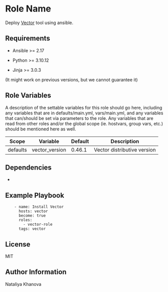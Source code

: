 Role Name
=========

Deploy [Vector](https://vector.dev/) tool using ansible.

Requirements
------------

* Ansible >= 2.17

* Python >= 3.10.12

* Jinja >= 3.0.3

(It might work on previous versions, but we cannot guarantee it)

Role Variables
--------------

A description of the settable variables for this role should go here, including any variables that are in defaults/main.yml, vars/main.yml, and any variables that can/should be set via parameters to the role. Any variables that are read from other roles and/or the global scope (ie. hostvars, group vars, etc.) should be mentioned here as well.

| Scope    | Variable       | Default | Description                 |
|----------|----------------|---------|-----------------------------|
| defaults | vector_version | 0.46.1  | Vector distributive version |

Dependencies
------------

-

Example Playbook
----------------

```
    - name: Install Vector
      hosts: vector
      become: true
      roles:
        - vector-role
      tags: vector
```

License
-------

MIT

Author Information
------------------

Nataliya Khanova

